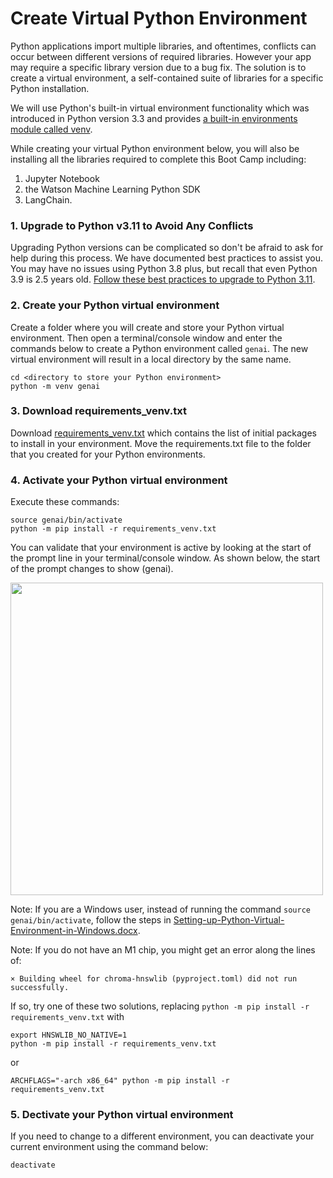 # Create Virtual Python Environment
Python applications import multiple libraries, and oftentimes, conflicts can occur between different versions of required libraries.  However your app may require a specific library version due to a bug fix.  The solution is to create a virtual environment, a self-contained suite of libraries for a specific Python installation.

We will use Python's built-in virtual environment functionality which was introduced in Python version 3.3 and provides [a built-in environments module called venv](https://docs.python.org/3/tutorial/venv.html). 

While creating your virtual Python environment below, you will also be installing all the libraries required to complete this Boot Camp including:
1. Jupyter Notebook
2. the Watson Machine Learning Python SDK
3. LangChain.

### 1.  Upgrade to Python v3.11 to Avoid Any Conflicts
Upgrading Python versions can be complicated so don't be afraid to ask for help during this process.  We have documented best practices to assist you.  You may have no issues using Python 3.8 plus, but recall that even Python 3.9 is 2.5 years old.  [Follow these best practices to upgrade to Python 3.11](upgrade-python.md).

### 2. Create your Python virtual environment
Create a folder where you will create and store your Python virtual environment.  Then open a terminal/console window and enter the commands below to create a Python environment called `genai`. The new virtual environment will result in a local directory by the same name.
```
cd <directory to store your Python environment>
python -m venv genai
```

### 3. Download requirements_venv.txt
Download [requirements_venv.txt](./requirements_venv.txt) which contains the list of initial packages to install in your environment.  Move the requirements.txt file to the folder that you created for your Python environments.

### 4. Activate your Python virtual environment
Execute these commands:
```
source genai/bin/activate
python -m pip install -r requirements_venv.txt
```

You can validate that your environment is active by looking at the start of the prompt line in your terminal/console window.  As shown below, the start of the prompt changes to show (genai).

<p align="left">
  <img src="images/environment-activated-python.png" width="500"/>
</p>

Note: If you are a Windows user, instead of running the command `source genai/bin/activate`, follow the steps in [Setting-up-Python-Virtual-Environment-in-Windows.docx](./Setting-up-Python-Virtual-Environment-in-Windows.docx). 

Note: If you do not have an M1 chip, you might get an error along the lines of:
```
× Building wheel for chroma-hnswlib (pyproject.toml) did not run successfully.
```
If so, try one of these two solutions, replacing `python -m pip install -r requirements_venv.txt` with
```
export HNSWLIB_NO_NATIVE=1
python -m pip install -r requirements_venv.txt
```
or
```
ARCHFLAGS="-arch x86_64" python -m pip install -r requirements_venv.txt
```

### 5. Dectivate your Python virtual environment
If you need to change to a different environment, you can deactivate your current environment using the command below:
```
deactivate
```

